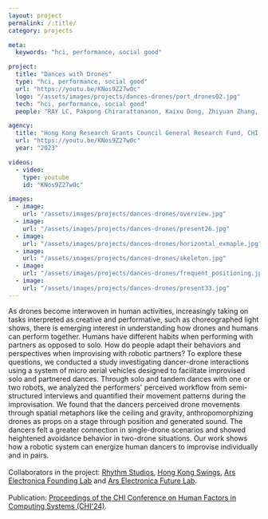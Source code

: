 ```yaml
---
layout: project
permalink: /:title/
category: projects

meta:
  keywords: "hci, performance, social good"

project:
  title: "Dances with Drones"
  type: "hci, performance, social good"
  url: "https://youtu.be/KNos9Z27w0c"
  logo: "/assets/images/projects/dances-drones/port_drones02.jpg"
  tech: "hci, performance, social good"
  people: "RAY LC, Pakpong Chirarattananon, Kaixu Dong, Zhiyuan Zhang, Xiaoyu Chang"

agency:
  title: "Hong Kong Research Grants Council General Research Fund, CHI, CityU Mechanical Engineering and Bioengineering"
  url: "https://youtu.be/KNos9Z27w0c"
  year: "2023"

videos:
  - video:
    type: youtube
    id: "KNos9Z27w0c"

images:
  - image:
    url: "/assets/images/projects/dances-drones/overview.jpg"
  - image:
    url: "/assets/images/projects/dances-drones/present26.jpg"
  - image:
    url: "/assets/images/projects/dances-drones/horizontal_exmaple.jpg"
  - image:
    url: "/assets/images/projects/dances-drones/skeleton.jpg"
  - image:
    url: "/assets/images/projects/dances-drones/frequent_positioning.jpg"
  - image:
    url: "/assets/images/projects/dances-drones/present33.jpg"
---
```

<p>As drones become interwoven in human activities, increasingly taking on tasks interpreted as creative and performative, such as choreographed light shows, there is emerging interest in understanding how drones and humans can perform together. Humans have different habits when performing with partners as opposed to solo. How do people adapt their behaviors and perspectives when improvising with robotic partners? To explore these questions, we conducted a study investigating dancer-drone interactions using a system of micro aerial vehicles designed to facilitate improvised solo and partnered dances. Through solo and tandem dances with one or two robots, we analyzed the performers' perceived workflow from semi-structured interviews and quantified their movement patterns during the improvisation. We found that the dancers perceived drone movements through spatial metaphors like the ceiling and gravity, anthropomorphizing drones as props on a stage through position and generated sound. The dancers felt a greater connection in single-drone scenarios and showed heightened avoidance behavior in two-drone situations. Our work shows how a robotic system can energize human dancers to improvise individually and in pairs.<br><br>
Collaborators in the project: <a href="https://rhythmstudiohk.com/"><u>Rhythm Studios</u></a>, <a href="https://hongkongswings.com/"><u>Hong Kong Swings</u></a>, <a href="https://ars.electronica.art/aeblog/en/2023/11/29/between-machines-and-humankind-a-glimpse-into-the-past-present-and-future-of-technological-developments/"><u>Ars Electronica Founding Lab</u></a> and <a href="https://ars.electronica.art/futurelab/en/"><u>Ars Electronica Future Lab</u></a>.<br><br>
Publication: <a href="https://youtu.be/KNos9Z27w0c"><u>Proceedings of the CHI Conference on Human Factors in Computing Systems (CHI'24)</u></a>.</p>

